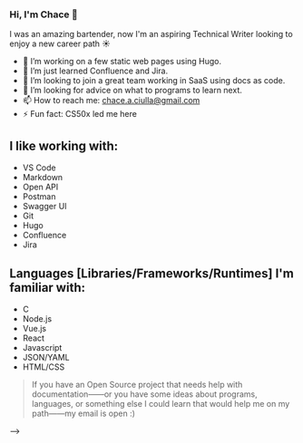 ### Hi, I'm Chace 👋

I was an amazing bartender, now I'm an aspiring Technical Writer looking to enjoy a new career path ☀️

- 🔭 I’m working on a few static web pages using Hugo.
- 🌱 I’m just learned Confluence and Jira.
- 👯 I’m looking to join a great team working in SaaS using docs as code.
- 🤔 I’m looking for advice on what to programs to learn next.
- 📫 How to reach me: chace.a.ciulla@gmail.com
- ⚡ Fun fact: CS50x led me here

## I like working with: 
- VS Code
- Markdown
- Open API
- Postman
- Swagger UI
- Git
- Hugo
- Confluence
- Jira

## Languages [Libraries/Frameworks/Runtimes] I'm familiar with:
- C
- Node.js
- Vue.js
- React
- Javascript
- JSON/YAML
- HTML/CSS

> If you have an Open Source project that needs help with documentation——or you have some ideas about programs, languages, or something else I could learn that would help me on my path——my email is open :)

-->
